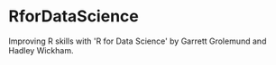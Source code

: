 # RforDataScience
Improving R skills with 'R for Data Science' by Garrett Grolemund and Hadley Wickham.
